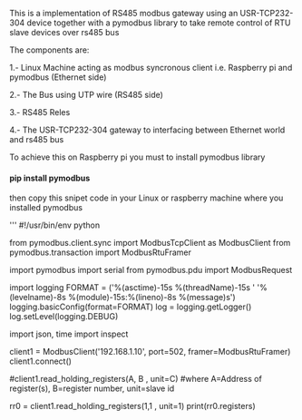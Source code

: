This is a implementation of RS485 modbus gateway using an USR-TCP232-304 device together with a pymodbus library to take remote control of RTU slave devices over rs485 bus

The components are:

1.- Linux Machine acting as modbus syncronous client i.e. Raspberry pi and pymodbus (Ethernet side)

2.- The Bus using UTP wire (RS485 side)

3.- RS485 Reles

4.- The USR-TCP232-304 gateway to interfacing between Ethernet world and rs485 bus

To achieve this on Raspberry pi you must to install pymodbus library

#### pip install pymodbus

then copy this snipet code in your Linux or raspberry machine where you installed pymodbus

''' #!/usr/bin/env python

 from pymodbus.client.sync import ModbusTcpClient as ModbusClient
 from pymodbus.transaction import ModbusRtuFramer

 import pymodbus
 import serial
 from pymodbus.pdu import ModbusRequest

 import logging
 FORMAT = ('%(asctime)-15s %(threadName)-15s '
          '%(levelname)-8s %(module)-15s:%(lineno)-8s %(message)s')
 logging.basicConfig(format=FORMAT)
 log = logging.getLogger()
 log.setLevel(logging.DEBUG)

 import json, time
 import inspect

 client1 = ModbusClient('192.168.1.10', port=502, framer=ModbusRtuFramer)
 client1.connect()

 #client1.read_holding_registers(A, B , unit=C)
 #where A=Address of register(s), B=register number, unit=slave id

 rr0 = client1.read_holding_registers(1,1 , unit=1)
 print(rr0.registers)


